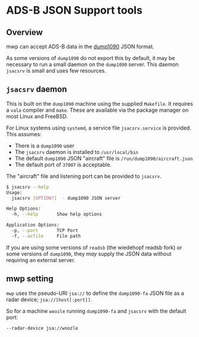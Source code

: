 # ADS-B JSON Support tools

## Overview

mwp can accept ADS-B data in the [dump1090](https://github.com/flightaware/dump1090) JSON format.

As some versions of `dump1090` do not export this by default, it may be necessary to run a small daemon on the `dump1090` server. This daemon `jsacsrv` is small and uses few resources.

## `jsacsrv` daemon

This is built on the `dump1090` machine using the supplied `Makefile`. It requires a `vala` compiler and `make`. These are available via the package manager on most Linux and FreeBSD.

For Linux systems using `systemd`, a service file `jsacsrv.service` is provided. This assumes:

* There is a `dump1090` user
* The `jsacsrv` daemon is installed to `/usr/local/bin`
* The default `dump1090` JSON "aircraft" file is `/run/dump1090/aircraft.json`
* The default port of `37007` is acceptable.

The "aircraft" file and listening port can be provided to `jsacsrv`.

``` bash
$ jsacsrv --help
Usage:
  jsacsrv [OPTION?]  - dump1090 JSON server

Help Options:
  -h, --help       Show help options

Application Options:
  -p, --port       TCP Port
  -f, --acfile     File path
```

If you are using some versions of `readsb` (the wiedehopf readsb fork) or some versions of `dump1090`, they *may* supply the JSON data without requiring an external server.

## mwp setting

`mwp` uses the pseudo-URI `jsa://` to define the `dump1090-fa` JSON file as a radar device; `jsa://[host[:port]]`.

So for a machine `woozle` running `dump1090-fa` and `jsacsrv` with the default port:

``` bash
--radar-device jsa://woozle
```
